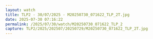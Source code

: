 ```yaml
---
layout: watch
title: TLP2 - 30/07/2025 - M20250730_071622_TLP_2T.jpg
date: 2025-07-30 07:16:22
permalink: /2025/07/30/watch/M20250730_071622_TLP_2
capture: TLP2/2025/202507/20250729/M20250730_071622_TLP_2T.jpg
---
```

